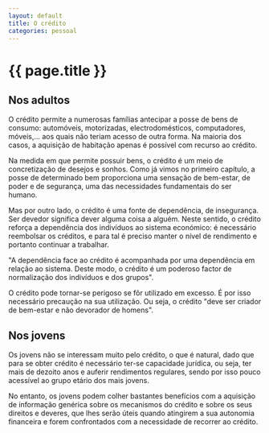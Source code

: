 ```yaml
---
layout: default
title: O crédito
categories: pessoal
---
```


# {{ page.title }}

## Nos adultos

O crédito permite a numerosas famílias antecipar a posse de bens de consumo: automóveis, motorizadas, electrodomésticos, computadores, móveis,... aos quais não teriam acesso de outra forma. Na maioria dos casos, a aquisição de habitação apenas é possível com recurso ao crédito.

Na medida em que permite possuir bens, o crédito é um meio de concretização de desejos e sonhos. Como já vimos no primeiro capítulo, a posse de determinado bem proporciona uma sensação de bem-estar, de poder e de segurança, uma das necessidades fundamentais do ser humano.

Mas por outro lado, o crédito é uma fonte de dependência, de insegurança. Ser devedor significa dever alguma coisa a alguém. Neste sentido, o crédito reforça a dependência dos indivíduos ao sistema económico: é necessário reembolsar os créditos, e para tal é preciso manter o nível de rendimento e portanto continuar a trabalhar.

"A dependência face ao crédito é acompanhada por uma dependência em relação ao sistema. Deste modo, o crédito é um poderoso factor de normalização dos indivíduos e dos grupos".

O crédito pode tornar-se perigoso se fôr utilizado em excesso. É por isso necessário precaução na sua utilização. Ou seja, o crédito "deve ser criador de bem-estar e não devorador de homens".

## Nos jovens
Os jovens não se interessam muito pelo crédito, o que é natural, dado que para se obter crédito é necessário ter-se capacidade jurídica, ou seja, ter mais de dezoito anos e auferir rendimentos regulares, sendo por isso pouco acessível ao grupo etário dos mais jovens.

No entanto, os jovens podem colher bastantes benefícios com a aquisição de informação genérica sobre os mecanismos do crédito e sobre os seus direitos e deveres, que lhes serão úteis quando atingirem a sua autonomia financeira e forem confrontados com a necessidade de recorrer ao crédito.